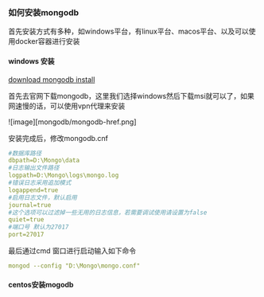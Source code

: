 ### 如何安装mongodb
首先安装方式有多种，如windows平台，有linux平台、macos平台、以及可以使用docker容器进行安装

#### windows 安装
<a href="https://www.mongodb.com/try/download/enterprise">download mongodb install</a>

首先去官网下载mongodb，这里我们选择windows然后下载msi就可以了，如果网速慢的话，可以使用vpn代理来安装

![image][mongodb/mongodb-href.png] 


安装完成后，修改mongodb.cnf
```yml
#数据库路径
dbpath=D:\Mongo\data
#日志输出文件路径
logpath=D:\Mongo\logs\mongo.log
#错误日志采用追加模式
logappend=true
#启用日志文件，默认启用
journal=true
#这个选项可以过滤掉一些无用的日志信息，若需要调试使用请设置为false
quiet=true
#端口号 默认为27017
port=27017 
```
最后通过cmd 窗口进行启动输入如下命令
```yml
mongod --config "D:\Mongo\mongo.conf" 
```

#### centos安装mogodb



